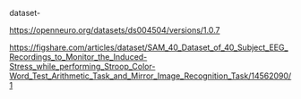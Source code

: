 dataset- 

https://openneuro.org/datasets/ds004504/versions/1.0.7

https://figshare.com/articles/dataset/SAM_40_Dataset_of_40_Subject_EEG_Recordings_to_Monitor_the_Induced-Stress_while_performing_Stroop_Color-Word_Test_Arithmetic_Task_and_Mirror_Image_Recognition_Task/14562090/1